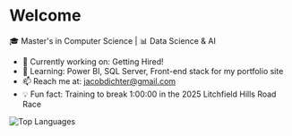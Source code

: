 # Welcome

🎓 Master's in Computer Science | 📊 Data Science & AI  

- 🔭 Currently working on: Getting Hired!
- 🌱 Learning: Power BI, SQL Server, Front-end stack for my portfolio site
- 📫 Reach me at: jacobdichter@gmail.com
- 💡 Fun fact: Training to break 1:00:00 in the 2025 Litchfield Hills Road Race

![Top Languages](https://github-readme-stats.vercel.app/api/top-langs/?username=jacobdichter&layout=compact&theme=tokyo)

